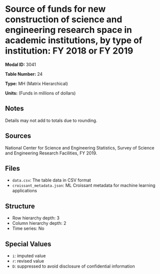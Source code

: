 # Source of funds for new construction of science and engineering research space in academic institutions, by type of institution: FY 2018 or FY 2019

**Modal ID:** 3041

**Table Number:** 24

**Type:** MH (Matrix Hierarchical)

**Units:** (Funds in millions of dollars)

## Notes

Details may not add to totals due to rounding.

## Sources

National Center for Science and Engineering Statistics, Survey of Science and Engineering Research Facilities, FY 2019.

## Files

- `data.csv`: The table data in CSV format
- `croissant_metadata.json`: ML Croissant metadata for machine learning applications

## Structure

- Row hierarchy depth: 3
- Column hierarchy depth: 2
- Time series: No

## Special Values

- `i`: imputed value
- `r`: revised value
- `D`: suppressed to avoid disclosure of confidential information
